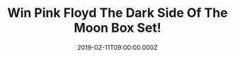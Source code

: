 ---
campaign-uuid: "c-b3809add-5825-41f5-82b5-884eca716cde"
type: "Competition"
category: "Music"
date: "2019-02-11T09:00:00.000Z"
end-date: "2019-03-11T23:59:00.000Z"
disable-form: false
is_promoted: false
has_entry_page: true
title: "Win Pink Floyd The Dark Side Of The Moon Box Set!"
competition-description: "<p>Calling all Pink Floyd fans, we are giving away The Dark\
  \ Side Of The Moon Box Set to one of our lucky members. The album originally released\
  \ in 1973, became Pink Floyd’s first number 1 album in the US, remaining on the\
  \ chart for 741 weeks between 1973 and 1988.</p>\r\n<p>Now we have in our hands\
  \ The Dark Side Of The Moon Box Set for you to enjoy anywhere you go. Want it? Click\
  \ below for a chance to win.</p>"
hero-header: "Win Pink Floyd The Dark Side Of The Moon Box Set!"
terms-confirmation: "N/A"
banner-img: "https://assets.expresslyapp.com/asset-72dea6b3-db6b-4026-854a-cc1c42dbc51f.jpg"
logo-left-href: "aaa.nme.com"
logo-left-image: "https://assets.expresslyapp.com/asset-4a376c6c-129c-4b7f-b0a9-266e6962925f.jpg"
logo-left-title: "NME AAA"
bg-image-hero: "https://assets.expresslyapp.com/asset-b637e728-928a-4cb7-b77c-3288c7526dbb.jpg"
bg-image-first: "https://assets.expresslyapp.com/asset-f35e5b02-fb32-4916-a3f3-62f4107dbd5e.jpg"
section1-content: "<p>One of the best-selling and most critically acclaimed albums\
  \ of all time The Dark Side of The Moon also introduced The iconic album cover artwork\
  \ by Hipgnosis featuring a prism representing the band’s stage lighting, the record’\
  s lyrics, and the request for a ‘simple and bold’ design.</p>\r\n<p>Speak To Me,\
  \ On The Run, Time… are some of the hits you could find in this amazing album, so\
  \ think no more and enter the form below for a chance to win. Good luck!</p>"
entry-title: "Win Pink Floyd The Dark Side Of The Moon Box Set!"
entry-content: "Enter the draw to win Pink Floyd The Dark Side Of The Moon Box Set\
  \ by completing the form below before 23:59 on 11th of March 2019."
has-winner: false
prize-description: "Pink Floyd The Dark Side Of The Moon Box Set."
special-conditions: "Multiple entries are allowed up to one every day\r\nThis competition\
  \ is also available on: http://club.expressly.io/competitons/\r\npink-floyd-the-dark-side-of-the-moon-box-set"
country-restrictions:
- "GB"
---